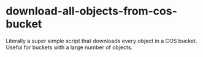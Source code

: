 # download-all-objects-from-cos-bucket
Literally a super simple script that downloads every object in a COS bucket. Useful for buckets with a large number of objects.

